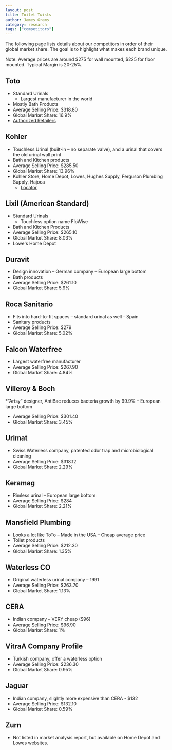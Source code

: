 ```yaml
---
layout: post
title: Toilet Twists
author: James Grams
category: research
tags: ["competitors"]
---
```

The following page lists details about our competitors in order of their global market share. The goal is to highlight what makes each brand unique.

Note: Average prices are around $275 for wall mounted, $225 for floor mounted.
Typical Margin is 20-25%.

## Toto
* Standard Urinals
    * Largest manufacturer in the world
* Mostly Bath Products
* Average Selling Price: $318.80
* Global Market Share: 16.9%
* [Authorized Retailers](https://www.totousa.com/find-a-showroom)

## Kohler
* Touchless Urinal (built-in – no separate valve), and a urinal that covers the old urinal wall print
* Bath and Kitchen products
* Average Selling Price: $285.50
* Global Market Share: 13.96%
* Kohler Store, Home Depot, Lowes, Hughes Supply, Ferguson Plumbing Supply, Hajoca
    * [Locator](www.us.kohler.com/us/storelocator/storeLocator.jsp)

## Lixil (American Standard)
* Standard Urinals
    * Touchless option name FloWise
* Bath and Kitchen Products
* Average Selling Price: $265.10
* Global Market Share: 8.03%
* Lowe's Home Depot

## Duravit
* Design innovation – German company – European large bottom
* Bath products
* Average Selling Price: $261.10
* Global Market Share: 5.9%

## Roca Sanitario
* Fits into hard-to-fit spaces – standard urinal as well - Spain
* Sanitary products
* Average Selling Price: $279
* Global Market Share: 5.02%

## Falcon Waterfree
* Largest waterfree manufacturer
* Average Selling Price: $267.90
* Global Market Share: 4.84%

## Villeroy & Boch
*“Artsy” designer, AntiBac reduces bacteria growth by 99.9% – European large bottom
* Average Selling Price: $301.40
* Global Market Share: 3.45%

## Urimat
* Swiss Waterless company, patented odor trap and microbiological cleaning
* Average Selling Price: $318.12
* Global Market Share: 2.29%

## Keramag
* Rimless urinal – European large bottom
* Average Selling Price: $284
* Global Market Share: 2.21%

## Mansfield Plumbing
* Looks a lot like ToTo – Made in the USA – Cheap average price
* Toilet products
* Average Selling Price: $212.30
* Global Market Share: 1.35%

## Waterless CO
* Original waterless urinal company – 1991
* Average Selling Price: $263.70
* Global Market Share: 1.13%

## CERA
* Indian company – VERY cheap ($96)
* Average Selling Price: $96.90
* Global Market Share: 1%

## VitraA Company Profile
* Turkish company, offer a waterless option
* Average Selling Price: $236.30
* Global Market Share: 0.95%

## Jaguar
* Indian company, slightly more expensive than CERA - $132
* Average Selling Price: $132.10
* Global Market Share: 0.59%

## Zurn
* Not listed in market analysis report, but available on Home Depot and Lowes websites.